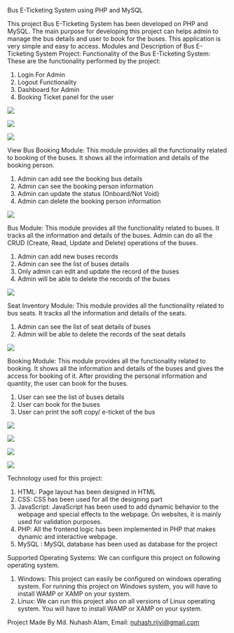 Bus E-Ticketing System using PHP and MySQL

This project Bus E-Ticketing System has been developed on PHP and MySQL. The main purpose for developing this project can helps admin to manage the bus details and user to book for the buses. This application is very simple and easy to access. 
Modules and Description of Bus E-Ticketing System Project:
Functionality of the Bus E-Ticketing System:
These are the functionality performed by the project:

1. Login For Admin
2. Logout Functionality
3. Dashboard for Admin 
4. Booking Ticket panel for the user

![](img/ss/admin_login_panel.png)

![](img/ss/admin_dashboard.png)

![](img/ss/user_panel.png)

View Bus Booking Module:
This module provides all the functionality related to booking of the buses. It shows all the information and details of the booking person. 

1. Admin can add see the booking bus details
2. Admin can see the booking person information
3. Admin can update the status (Onboard/Not Void)
4. Admin can delete the booking person information

![](img/ss/admin_dashboard.png)

Bus Module:
This module provides all the functionality related to buses. It tracks all the information and details of the buses. Admin can do all the CRUD (Create, Read, Update and Delete) operations of the buses. 

1. Admin can add new buses records
2. Admin can see the list of buses details
3. Only admin can edit and update the record of the buses
4. Admin will be able to delete the records of the buses

![](img/ss/bus_module.png)

Seat Inventory Module:
This module provides all the functionality related to bus seats. It tracks all the information and details of the seats. 

1. Admin can see the list of seat details of buses
2. Admin will be able to delete the records of the seat details

![](img/ss/seat_inventory.png)

Booking Module:
This module provides all the functionality related to booking. It shows all the information and details of the buses and gives the access for booking of it. After providing the personal information and quantity, the user can book for the buses.

1. User can see the list of buses details
2. User can book for the buses
3. User can print the soft copy/ e-ticket of the bus

![](img/ss/booking_module_1.png)

![](img/ss/booking_module_2.png)

![](img/ss/ticket1.png)

![](img/ss/ticket2.png)

Technology used for this project:

1. HTML: Page layout has been designed in HTML
2. CSS: CSS has been used for all the designing part
3. JavaScript: JavaScript has been used to add dynamic behavior to the webpage and special effects to the webpage. On websites, it is mainly used for validation purposes.
4. PHP: All the frontend logic has been implemented in PHP that makes dynamic and interactive webpage.
5. MySQL : MySQL database has been used as database for the project

Supported Operating Systems:
We can configure this project on following operating system.

1. Windows: This project can easily be configured on windows operating system. For running this project on Windows system, you will have to install WAMP or XAMP on your system.
2. Linux: We can run this project also on all versions of Linux operating system. You will have to install WAMP or XAMP on your system.


Project Made By
Md. Nuhash Alam,
Email: nuhash.rijvi@gmail.com








